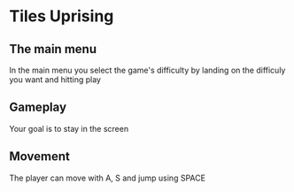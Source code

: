 # Tiles Uprising

## The main menu

In the main menu you select the game's difficulty by landing on the difficuly you want and hitting play

## Gameplay

Your goal is to stay in the screen

## Movement

The player can move with A, S and jump using SPACE
